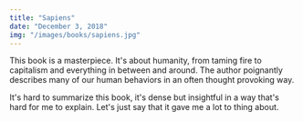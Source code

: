 ```yaml
---
title: "Sapiens"
date: "December 3, 2018"
img: "/images/books/sapiens.jpg"
---
```


This book is a masterpiece. It's about humanity, from taming fire to capitalism and everything in between and around. The author poignantly describes many of our human behaviors in an often thought provoking way.

It's hard to summarize this book, it's dense but insightful in a way that's hard for me to explain. Let's just say that it gave me a lot to thing about.